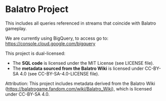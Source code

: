 # Balatro Project

This includes all queries referenced in streams that coincide with Balatro gameplay.

We are currently using BigQuery, to access go to: https://console.cloud.google.com/bigquery

This project is dual-licensed:  
- The **SQL code** is licensed under the MIT License (see LICENSE file).  
- The **metadata sourced from the Balatro Wiki** is licensed under CC-BY-SA 4.0 (see CC-BY-SA-4.0-LICENSE file).  

Attribution: This project includes metadata derived from the Balatro Wiki (https://balatrogame.fandom.com/wiki/Balatro_Wiki), which is licensed under CC-BY-SA 4.0.  
